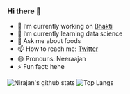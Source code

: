 ### Hi there 👋

<!--
**nirajandata/nirajandata** is a ✨ _special_ ✨ repository because its `README.md` (this file) appears on your GitHub profile.

Here are some ideas to get you started:
-->
- 🔭 I’m currently working on [Bhakti](https://www.jagatgururampalji.org/)
- 🌱 I’m currently learning data science
- 💬 Ask me about foods
- 📫 How to reach me: [Twitter](https://twitter.com/nirajandata)
- 😄 Pronouns: Neeraajan
- ⚡ Fun fact: hehe

![Nirajan's github stats](https://github-readme-stats.vercel.app/api?username=nirajandata&show_icons=true&theme=radical)
![Top Langs](https://github-readme-stats.vercel.app/api/top-langs/?username=nirajandata&show_icons=true&theme=radical)
